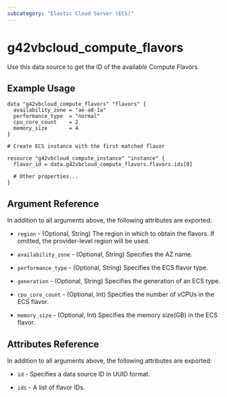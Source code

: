 ```yaml
---
subcategory: "Elastic Cloud Server (ECS)"
---
```


# g42vbcloud\_compute\_flavors

Use this data source to get the ID of the available Compute Flavors.

## Example Usage

```hcl
data "g42vbcloud_compute_flavors" "flavors" {
  availability_zone = "ae-ad-1a"
  performance_type  = "normal"
  cpu_core_count    = 2
  memory_size       = 4
}

# Create ECS instance with the first matched flavor

resource "g42vbcloud_compute_instance" "instance" {
  flavor_id = data.g42vbcloud_compute_flavors.flavors.ids[0]

  # Other properties...
}
```

## Argument Reference

In addition to all arguments above, the following attributes are exported:

* `region` - (Optional, String) The region in which to obtain the flavors. If omitted, the provider-level region will be used.

* `availability_zone` - (Optional, String) Specifies the AZ name.

* `performance_type` - (Optional, String) Specifies the ECS flavor type.

* `generation` - (Optional, String) Specifies the generation of an ECS type.

* `cpu_core_count` - (Optional, Int) Specifies the number of vCPUs in the ECS flavor.

* `memory_size` - (Optional, Int) Specifies the memory size(GB) in the ECS flavor.


## Attributes Reference

In addition to all arguments above, the following attributes are exported:

* `id` - Specifies a data source ID in UUID format.

* `ids` - A list of flavor IDs.
